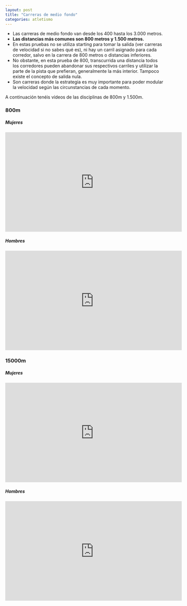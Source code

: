 ```yaml
---
layout: post
title: "Carreras de medio fondo"
categories: atletismo
---
```


* Las carreras de medio fondo van desde los 400 hasta los 3.000 metros.
* **Las distancias más comunes son 800 metros y 1.500 metros.**
* En estas pruebas no se utiliza starting para tomar la salida (ver carreras de velocidad si no sabes qué es), ni hay un carril asignado para cada corredor, salvo en la carrera de 800 metros o distancias inferiores. 
* No obstante, en esta prueba de 800, transcurrida una distancia todos los corredores pueden abandonar sus respectivos carriles y utilizar la parte de la pista que prefieran, generalmente la más interior. Tampoco existe el concepto de salida nula.
* Son carreras donde la estrategia es muy importante para poder modular la velocidad según las circunstancias de cada momento.

A continuación tenéis vídeos de las disciplinas de 800m y 1.500m.

### 800m

##### Mujeres
<iframe width="560" height="315" src="https://www.youtube.com/embed/vHU9OFSwmEs" frameborder="0" allow="accelerometer; autoplay; encrypted-media; gyroscope; picture-in-picture" allowfullscreen></iframe>

##### Hombres
<iframe width="560" height="315" src="https://www.youtube.com/embed/x7KGlbZVK-k" frameborder="0" allow="accelerometer; autoplay; encrypted-media; gyroscope; picture-in-picture" allowfullscreen></iframe>


### 15000m

##### Mujeres

<iframe width="560" height="315" src="https://www.youtube.com/embed/wJigR1qr8kU" frameborder="0" allow="accelerometer; autoplay; encrypted-media; gyroscope; picture-in-picture" allowfullscreen></iframe>

##### Hombres

<iframe width="560" height="315" src="https://www.youtube.com/embed/_nulJrt7i5I" frameborder="0" allow="accelerometer; autoplay; encrypted-media; gyroscope; picture-in-picture" allowfullscreen></iframe>
